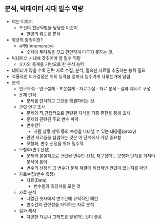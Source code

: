## 분석, 빅데이터 시대 필수 역량
- 여는 이야기
  - 조선의 천문역법을 담당한 이순지
    - 한양의 위도를 분석
- 평균의 함정이란?
  - 수맹(Innumeracy)
    - 숫자에 두려움을 갖고 편안하게 다루지 못하는 것.
- 빅데이터 시대에 갖추어야 할 필수 역량
  - 숫자와 통계를 기반으로 한 분석 능력
- 데이터가 많을 수록 관련 자료 수집, 분석, 필요한 자료를 추출하는 능력 필요
- 효율적인 의사결정은 위의 능력을 얼마나 능수가게 다루는가에 달림
- 분석
  - 연구목적 - 연구설계 - 표본설계 - 자료수집 - 자료 분석 - 결과 제시로 구성
  - 문제 인식
    - 문제를 인식하고 그것을 해결하려는 것.
  - 관련 연구 조사
    - 문제와 직,간접적으로 관련된 지식을 각종 문헌을 통해 조사
    - 문제와 관련된 주요 변수 파악
    - 변수란?
      - 사람,상황,행위 등의 속성을 나타낼 수 있는 대응물(proxy)
    - 관련 자료들을 섭렵하는 것은 이 단계에서 가장 중요함
    - 모형화, 변수 선정을 위해 필수적
  - 모형화(변수선정)
    - 문제와 본질적으로 관련된 변수만 선정, 재구성하는 모형화 단계를 거쳐야 분석이 용이
    - 변수의 선정은 그 변수가 문제 해결에 직접적인 관련이 있는지를 확인
  - 자료수집(변수 측정)
    - 자료(Data)
      - 변수들의 측정치를 모은 것
  - 자료 분석
    - 나열된 숫자에서 변수간에 규칙적인 패턴
    - 변수간의 관련성을 파악하는 자료 분석
  - 결과 제시
    - 다양한 차트나 그래프를 활용하는것이 좋음